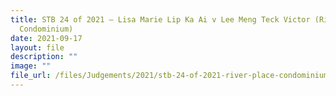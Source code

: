 ```yaml
---
title: STB 24 of 2021 – Lisa Marie Lip Ka Ai v Lee Meng Teck Victor (River Place
  Condominium)
date: 2021-09-17
layout: file
description: ""
image: ""
file_url: /files/Judgements/2021/stb-24-of-2021-river-place-condominium-gd.pdf
---
```

